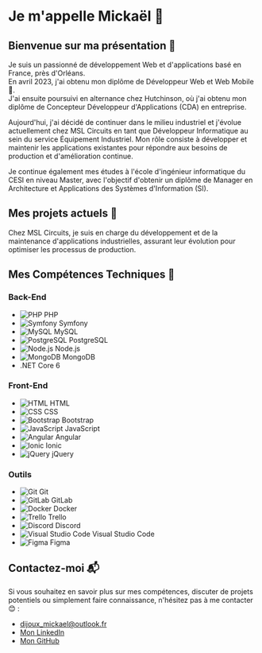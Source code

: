 # Je m'appelle Mickaël 👋

## Bienvenue sur ma présentation 🚀

Je suis un passionné de développement Web et d'applications basé en France, près d'Orléans.  
En avril 2023, j'ai obtenu mon diplôme de Développeur Web et Web Mobile 🎉.  
J'ai ensuite poursuivi en alternance chez Hutchinson, où j'ai obtenu mon diplôme de Concepteur Développeur d'Applications (CDA) en entreprise.

Aujourd'hui, j'ai décidé de continuer dans le milieu industriel et j'évolue actuellement chez MSL Circuits en tant que Développeur Informatique au sein du service Équipement Industriel. Mon rôle consiste à développer et maintenir les applications existantes pour répondre aux besoins de production et d'amélioration continue.

Je continue également mes études à l'école d'ingénieur informatique du CESI en niveau Master, avec l'objectif d'obtenir un diplôme de Manager en Architecture et Applications des Systèmes d'Information (SI).

## Mes projets actuels 🔭

Chez MSL Circuits, je suis en charge du développement et de la maintenance d'applications industrielles, assurant leur évolution pour optimiser les processus de production.

## Mes Compétences Techniques 🌱

### Back-End
- ![PHP](https://img.icons8.com/officexs/20/000000/php-logo.png) PHP
- ![Symfony](https://img.icons8.com/color/20/000000/symfony.png) Symfony
- ![MySQL](https://img.icons8.com/ios-filled/20/000000/mysql-logo.png) MySQL
- ![PostgreSQL](https://img.icons8.com/color/20/000000/postgreesql.png) PostgreSQL
- ![Node.js](https://img.icons8.com/color/20/000000/nodejs.png) Node.js
- ![MongoDB](https://img.icons8.com/color/20/000000/mongodb.png) MongoDB
- .NET Core 6

### Front-End
- ![HTML](https://img.icons8.com/color/20/000000/html-5--v1.png) HTML
- ![CSS](https://img.icons8.com/color/20/000000/css3.png) CSS
- ![Bootstrap](https://img.icons8.com/color/20/000000/bootstrap.png) Bootstrap
- ![JavaScript](https://img.icons8.com/color/20/000000/javascript--v1.png) JavaScript
- ![Angular](https://img.icons8.com/color/20/000000/angularjs.png) Angular
- ![Ionic](https://img.icons8.com/color/20/000000/ionic.png) Ionic
- ![jQuery](https://img.icons8.com/ios-filled/20/000000/jquery.png) jQuery

### Outils
- ![Git](https://img.icons8.com/color/20/000000/git.png) Git
- ![GitLab](https://img.icons8.com/color/20/000000/gitlab.png) GitLab
- ![Docker](https://img.icons8.com/color/20/000000/docker.png) Docker
- ![Trello](https://img.icons8.com/color/20/000000/trello.png) Trello
- ![Discord](https://img.icons8.com/fluent/20/000000/discord-new-logo.png) Discord
- ![Visual Studio Code](https://img.icons8.com/color/20/000000/visual-studio-code-2019.png) Visual Studio Code
- ![Figma](https://img.icons8.com/color/20/000000/figma--v1.png) Figma

## Contactez-moi 📬

Si vous souhaitez en savoir plus sur mes compétences, discuter de projets potentiels ou simplement faire connaissance, n'hésitez pas à me contacter 😊 :

- [dijoux_mickael@outlook.fr](mailto:dijoux_mickael@outlook.fr)
- [Mon LinkedIn](https://www.linkedin.com/in/mickael-dijoux-a58797252)
- [Mon GitHub](https://github.com/Mikadjx)
